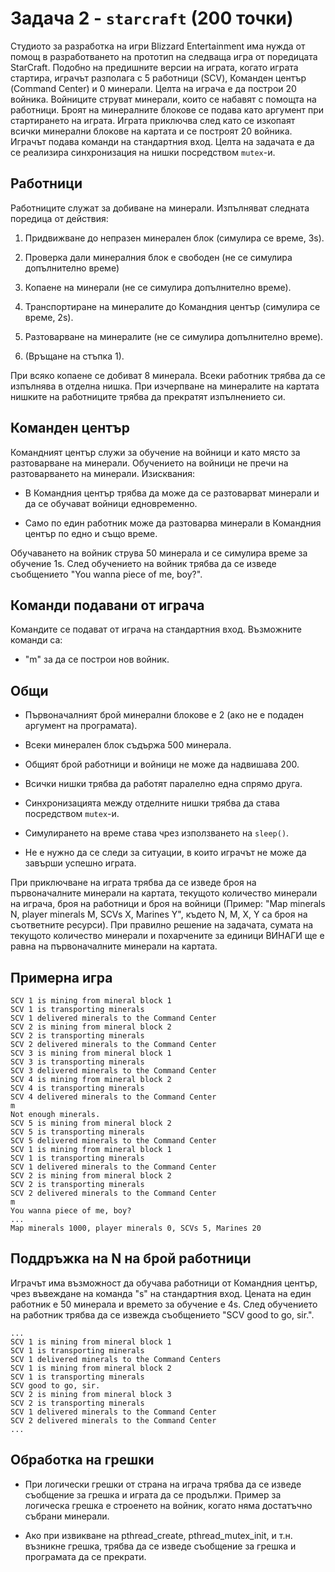# Задача 2 - `starcraft` (200 точки)

Студиото за разработка на игри Blizzard Entertainment има нужда от помощ в разработването
на прототип на следваща игра от поредицата StarCraft. Подобно на предишните версии
на играта, когато играта стартира, играчът разполага с 5 работници (SCV), Команден
център (Command Center) и 0 минерали. Целта на играча е да построи 20 войника. Войниците
струват минерали, които се набавят с помощта на работници. Броят на минералните блокове
се подава като аргумент при стартирането на играта. Играта приключва след като се
изкопаят всички минерални блокове на картата и се построят 20 войника. Играчът подава
команди на стандартния вход. Целта на задачата е да се реализира синхронизация на
нишки посредством `mutex`-и.

## Работници

Работниците служат за добиване на минерали. Изпълняват следната поредица
от действия:

1. Придвижване до непразен минерален блок (симулира се време, 3s).

2. Проверка дали минералния блок е свободен (не се симулира
   допълнително време)

3. Копаене на минерали (не се симулира допълнително време).

4. Транспортиране на минералите до Командния център (симулира се време,
   2s).

5. Разтоварване на минералите (не се симулира допълнително време).

6. (Връщане на стъпка 1).

При всяко копаене се добиват 8 минерала. Всеки работник трябва да се
изпълнява в отделна нишка. При изчерпване на минералите на картата
нишките на работниците трябва да прекратят изпълнението си.

## Команден център

Командният център служи за обучение на войници и като място за
разтоварване на минерали. Обучението на войници не пречи на
разтоварването на минерали. Изисквания:

- В Командния център трябва да може да се разтоварват минерали и да се
  обучават войници едновременно.

- Само по един работник може да разтоварва минерали в Командния център
  по едно и също време.

Обучаването на войник струва 50 минерала и се симулира време за обучение
1s. След обучението на войник трябва да се изведе съобщението "You wanna
piece of me, boy?".

## Команди подавани от играча

Командите се подават от играча на стандартния вход. Възможните команди
са:

- "m" за да се построи нов войник.

## Общи

- Първоначалният брой минерални блокове е 2 (ако не е подаден аргумент
  на програмата).

- Всеки минерален блок съдържа 500 минерала.

- Общият брой работници и войници не може да надвишава 200.

- Всички нишки трябва да работят паралелно една спрямо друга.

- Синхронизацията между отделните нишки трябва да става посредством
  `mutex`-и.

- Симулирането на време става чрез използването на `sleep()`.

- Не е нужно да се следи за ситуации, в които играчът не може да
  завърши успешно играта.

При приключване на играта трябва да се изведе броя на първоначалните
минерали на картата, текущото количество минерали на играча, броя на
работници и броя на войници (Пример: "Map minerals N, player minerals M,
SCVs X, Marines Y", където N, M, X, Y са броя на съответните ресурси).
При правилно решение на задачата, сумата на текущото количество минерали
и похарчените за единици ВИНАГИ ще е равна на първоначалните минерали на
картата.

## Примерна игра

```plaintext
SCV 1 is mining from mineral block 1
SCV 1 is transporting minerals
SCV 1 delivered minerals to the Command Center
SCV 2 is mining from mineral block 2
SCV 2 is transporting minerals
SCV 2 delivered minerals to the Command Center
SCV 3 is mining from mineral block 1
SCV 3 is transporting minerals
SCV 3 delivered minerals to the Command Center
SCV 4 is mining from mineral block 2
SCV 4 is transporting minerals
SCV 4 delivered minerals to the Command Center
m
Not enough minerals.
SCV 5 is mining from mineral block 2
SCV 5 is transporting minerals
SCV 5 delivered minerals to the Command Center
SCV 1 is mining from mineral block 1
SCV 1 is transporting minerals
SCV 1 delivered minerals to the Command Center
SCV 2 is mining from mineral block 2
SCV 2 is transporting minerals
SCV 2 delivered minerals to the Command Center
m
You wanna piece of me, boy?
...
Map minerals 1000, player minerals 0, SCVs 5, Marines 20
```

## Поддръжка на N на брой работници

Играчът има възможност да обучава работници от Командния център, чрез въвеждане
на команда "s" на стандартния вход. Цената на един работник е 50 минерала и времето
за обучение е 4s. След обучението на работник трябва да се извежда съобщението "SCV
good to go, sir.".

```plaintext
...
SCV 1 is mining from mineral block 1
SCV 1 is transporting minerals
SCV 1 delivered minerals to the Command Centers
SCV 1 is mining from mineral block 2
SCV 1 is transporting minerals
SCV good to go, sir.
SCV 2 is mining from mineral block 3
SCV 2 is transporting minerals
SCV 1 delivered minerals to the Command Center
SCV 2 delivered minerals to the Command Center
...
```

## Обработка на грешки

- При логически грешки от страна на играча трябва да се изведе съобщение за грешка
  и играта да се продължи. Пример за логическа грешка е строенето на войник, когато
  няма достатъчно събрани минерали.

- Ако при извикване на pthread_create, pthread_mutex_init, и т.н. възникне грешка,
  трябва да се изведе съобщение за грешка и програмата да се прекрати.
